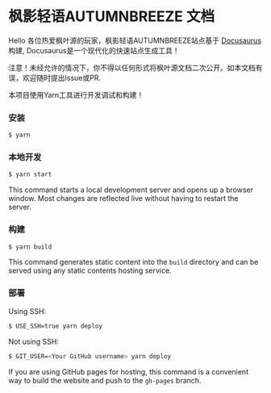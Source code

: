 # 枫影轻语AUTUMNBREEZE 文档

Hello 各位热爱枫叶源的玩家，枫影轻语AUTUMNBREEZE站点基于 [Docusaurus](https://docusaurus.io/) 构建, Docusaurus是一个现代化的快速站点生成工具！

注意！未经允许的情况下，你不得以任何形式将枫叶源文档二次公开。如本文档有误，欢迎随时提出Issue或PR.

本项目使用Yarn工具进行开发调试和构建！

### 安装

```bash
$ yarn
```

### 本地开发

```bash
$ yarn start
```

This command starts a local development server and opens up a browser window. Most changes are reflected live without having to restart the server.

### 构建

```bash
$ yarn build
```

This command generates static content into the `build` directory and can be served using any static contents hosting service.

### 部署

Using SSH:

```bash
$ USE_SSH=true yarn deploy
```

Not using SSH:

```bash
$ GIT_USER=<Your GitHub username> yarn deploy
```

If you are using GitHub pages for hosting, this command is a convenient way to build the website and push to the `gh-pages` branch.
